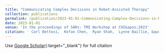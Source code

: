 ```yaml
---
title: "Communicating Complex Decisions in Robot-Assisted Therapy"
collection: publications
permalink: /publication/2023-01-01-Communicating-Complex-Decisions-in-Robot-Assisted-Therapy
date: 2023-01-01
venue: 'In the proceedings of SARs: TMI Workshop at CHI&apos;2023'
citation: ' Carl Bettosi,  Kefan Chen,  Ryan Shah,  Lynne Baillie, &quot;Communicating Complex Decisions in Robot-Assisted Therapy.&quot; In the proceedings of SARs: TMI Workshop at CHI&amp;apos;2023, 2023.'
---
```

Use [Google Scholar](https://scholar.google.com/scholar?q=Communicating+Complex+Decisions+in+Robot+Assisted+Therapy){:target="_blank"} for full citation